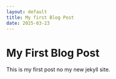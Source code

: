 ```yaml
--- 
layout: default
title: My first Blog Post
date: 2025-03-23
---
```

# My  First Blog Post
This is my first post no my new jekyll site.